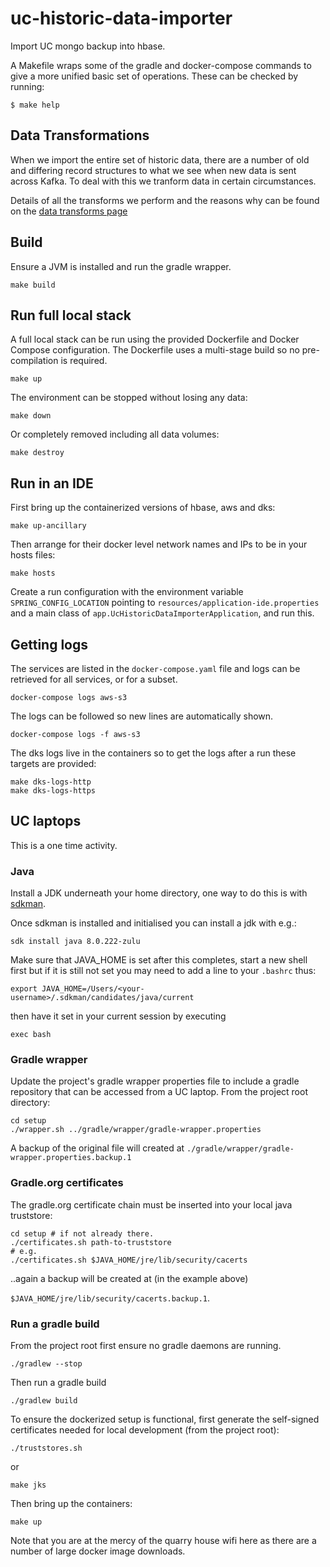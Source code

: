 # uc-historic-data-importer

Import UC mongo backup into hbase.


A Makefile wraps some of the gradle and docker-compose commands to give a
more unified basic set of operations. These can be checked by running:

```
$ make help
```

## Data Transformations

When we import the entire set of historic data, there are a number of old and differing record structures to what we see when new data is sent across Kafka. To deal with this we tranform data in certain circumstances.

Details of all the transforms we perform and the reasons why can be found on the [data transforms page](docs/data_transformations.md)

## Build

Ensure a JVM is installed and run the gradle wrapper.

```
make build
```

## Run full local stack

A full local stack can be run using the provided Dockerfile and Docker
Compose configuration. The Dockerfile uses a multi-stage build so no
pre-compilation is required.

```
make up
```

The environment can be stopped without losing any data:

```
make down
```

Or completely removed including all data volumes:

```
make destroy
```

## Run in an IDE

First bring up the containerized versions of hbase, aws and dks:

```
make up-ancillary
```

Then arrange for their docker level network names and IPs to be in your hosts files:

```
make hosts
```

Create a run configuration with the environment variable `SPRING_CONFIG_LOCATION`
pointing to `resources/application-ide.properties` and a main class of
`app.UcHistoricDataImporterApplication`, and run this.

## Getting logs

The services are listed in the `docker-compose.yaml` file and logs can be
retrieved for all services, or for a subset.

```
docker-compose logs aws-s3
```

The logs can be followed so new lines are automatically shown.

```
docker-compose logs -f aws-s3
```

The dks logs live in the containers so to get the logs after a run these targets are provided:

```
make dks-logs-http
make dks-logs-https
```

## UC laptops

This is a one time activity.

### Java

Install a JDK underneath your home directory, one way to do this is with
[sdkman](https://sdkman.io).

Once sdkman is installed and initialised you can install a jdk with e.g.:

```
sdk install java 8.0.222-zulu
```

Make sure that JAVA_HOME is set after this completes, start a new shell first
but if it is still not set you may need to add a line to your `.bashrc` thus:

```
export JAVA_HOME=/Users/<your-username>/.sdkman/candidates/java/current
```

then have it set in your current session by executing

```
exec bash
```

### Gradle wrapper

Update the project's gradle wrapper properties file to include a gradle
repository that can be accessed from a UC laptop. From the project root
directory:

```
cd setup
./wrapper.sh ../gradle/wrapper/gradle-wrapper.properties
```

A backup of the original file will created at
`./gradle/wrapper/gradle-wrapper.properties.backup.1`

### Gradle.org certificates

The gradle.org certificate chain must be inserted into your local java
truststore:

```
cd setup # if not already there.
./certificates.sh path-to-truststore
# e.g.
./certificates.sh $JAVA_HOME/jre/lib/security/cacerts
```

..again a backup will be created at (in the example above)

`$JAVA_HOME/jre/lib/security/cacerts.backup.1`.

### Run a gradle build

From the project root first ensure no gradle daemons are running.

```
./gradlew --stop
```

Then run a gradle build
```
./gradlew build
```

To ensure the dockerized setup is functional, first generate the self-signed
certificates needed for local development (from the project root):

```
./truststores.sh
```
or
```
make jks
```

Then bring up the containers:

```
make up
```

Note that you are at the mercy of the quarry house wifi here as there are a
number of large docker image downloads.


